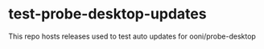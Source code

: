 # test-probe-desktop-updates
This repo hosts releases used to test auto updates for ooni/probe-desktop
